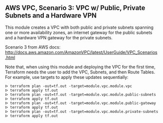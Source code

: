 ## AWS VPC, Scenario 3: VPC w/ Public, Private Subnets and a Hardware VPN

This module creates a VPC with both public and private subnets spanning one or
more availability zones, an internet gateway for the public subnets and a
hardware VPN gateway for the private subnets.

Scenario 3 from AWS docs:
http://docs.aws.amazon.com/AmazonVPC/latest/UserGuide/VPC_Scenarios.html

Note that, when using this module and deploying the VPC for the first time,
Terraform needs the user to add the VPC, Subnets, and then Route Tables. For
example, use targets to apply these updates sequentially:

    ᐅ terraform plan -out=tf.out -target=module.vpc.module.vpc
    ᐅ terraform apply tf.out
    ᐅ terraform plan -out=tf.out -target=module.vpc.module.public-subnets
    ᐅ terraform apply tf.out
    ᐅ terraform plan -out=tf.out -target=module.vpc.module.public-gateway
    ᐅ terraform apply tf.out
    ᐅ terraform plan -out=tf.out -target=module.vpc.module.private-subnets
    ᐅ terraform apply tf.out
